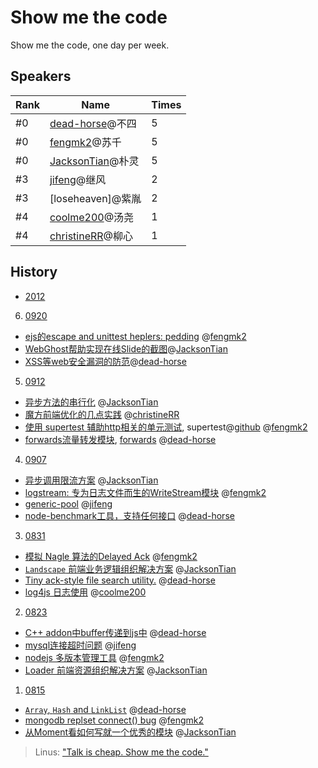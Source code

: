 Show me the code
================

Show me the code, one day per week.

## Speakers

|Rank|Name|Times|
|----|----|----|
|#0|[dead-horse]@不四|5|
|#0|[fengmk2]@苏千|5|
|#0|[JacksonTian]@朴灵|5|
|#3|[jifeng]@继风|2|
|#3|[loseheaven]@紫胤|2|
|#4|[coolme200]@汤尧|1|
|#4|[christineRR]@柳心|1|

## History

* [2012](https://github.com/TBEDP/show-me-the-code/tree/master/2012)
 6. [0920](https://github.com/TBEDP/show-me-the-code/tree/master/2012/0920)
  * [ejs的escape and unittest heplers: pedding](https://github.com/TBEDP/show-me-the-code/blob/master/2012/0920/suqian.md) @[fengmk2] 
  * [WebGhost帮助实现在线Slide的截图](https://github.com/TBEDP/ghost/tree/master/example)@[JacksonTian]
  * [XSS等web安全漏洞的防范](http://deadhorse.me/nodejs/2012/09/20/xss_in_cnode.html)@[dead-horse]
 5. [0912](https://github.com/TBEDP/show-me-the-code/tree/master/2012/0912)
  * [异步方法的串行化](https://github.com/TBEDP/ghost) @[JacksonTian] 
  * [魔方前端优化的几点实践](https://github.com/TBEDP/show-me-the-code/blob/master/2012/0912/liuxin.md) @[christineRR] 
  * [使用 supertest 辅助http相关的单元测试](https://github.com/TBEDP/show-me-the-code/blob/master/2012/0912/suqian.md), supertest@[github](https://github.com/visionmedia/supertest) @[fengmk2]
  * [forwards流量转发模块](https://github.com/TBEDP/show-me-the-code/blob/master/2012/0912/busi.md), [forwards](https://github.com/dead-horse/forwards) @[dead-horse]   
 4. [0907](https://github.com/TBEDP/show-me-the-code/tree/master/2012/0907)
  * [异步调用限流方案](https://github.com/JacksonTian/bagpipe) @[JacksonTian]
  * [logstream: 专为日志文件而生的WriteStream模块](https://github.com/fengmk2/logstream) @[fengmk2]
  * [generic-pool](https://github.com/TBEDP/show-me-the-code/blob/master/2012/0907/jifeng.md) @[jifeng]
  * [node-benchmark工具，支持任何接口](https://github.com/dead-horse/node-benchmark) @[dead-horse]
 3. [0831](https://github.com/TBEDP/show-me-the-code/tree/master/2012/0831)
  * [模拟 Nagle 算法的Delayed Ack](https://github.com/TBEDP/show-me-the-code/tree/master/2012/0831/suqian.md) @[fengmk2]
  * [`Landscape` 前端业务逻辑组织解决方案](https://github.com/JacksonTian/landscape) @[JacksonTian]
  * [Tiny ack-style file search utility.](https://github.com/TBEDP/show-me-the-code/tree/master/2012/0831/busi.md) @[dead-horse]
  * [log4js 日志使用](https://github.com/TBEDP/show-me-the-code/tree/master/2012/0831/tangyao.md) @[coolme200]
 2. [0823](https://github.com/TBEDP/show-me-the-code/tree/master/2012/0823)
  * [C++ addon中buffer传递到js中](https://github.com/TBEDP/show-me-the-code/tree/master/2012/0823/busi.md) @[dead-horse]
  * [mysql连接超时问题](https://github.com/TBEDP/show-me-the-code/tree/master/2012/0823/jifeng.md) @[jifeng]
  * [nodejs 多版本管理工具](https://github.com/TBEDP/show-me-the-code/tree/master/2012/0823/suqian.md) @[fengmk2]
  * [Loader 前端资源组织解决方案](https://github.com/TBEDP/loader) @[JacksonTian]
 1. [0815](https://github.com/TBEDP/show-me-the-code/tree/master/2012/0815)
  * [`Array`, `Hash` and `LinkList`](https://github.com/TBEDP/show-me-the-code/tree/master/2012/0815/busi.md) @[dead-horse]
  * [mongodb replset connect() bug](https://github.com/TBEDP/show-me-the-code/tree/master/2012/0815/suqian.md) @[fengmk2]
  * [从Moment看如何写就一个优秀的模块](http://www.infoq.com/cn/articles/how-to-create-great-js-module) @[JacksonTian]

> Linus: ["Talk is cheap. Show me the code."](https://lkml.org/lkml/2000/8/25/132)

  [JacksonTian]: https://github.com/JacksonTian
  [fengmk2]: https://github.com/fengmk2
  [dead-horse]: https://github.com/dead-horse
  [jifeng]: https://github.com/jifeng
  [coolme200]: https://github.com/coolme200
  [christineRR]: https://github.com/christineRR
